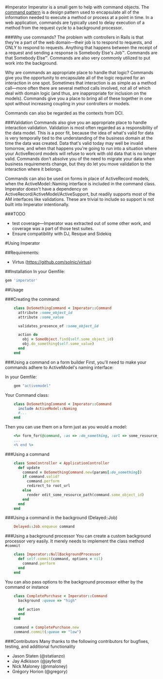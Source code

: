 #Imperator
Imperator is a small gem to help with command objects. The [command pattern](http://c2.com/cgi/wiki?CommandPattern) is a design pattern used to encapsulate all of the information needed to execute a method or process at a point in time. In a web application, commands are typically used to delay execution of a method from the request cycle to a background processor.

###Why use commands?
The problem with controllers in Rails is that they're a part of the web domain—their job is to respond to requests, and ONLY to respond to requests. Anything that happens between the receipt of a request and sending a response is Somebody Else's Job™. Commands are that Somebody Else™. Commands are also very commonly utilized to put work into the background. 

Why are commands an appropriate place to handle that logic? Commands give you the opportunity to encapsulate all of the logic required for an interaction in one spot. Sometimes that interaction is as simple as a method call—more often there are several method calls involved, not all of which deal with domain logic (and thus, are inappropriate for inclusion on the models). Commands give you a place to bring all of these together in one spot without increasing coupling in your controllers or models.

Commands can also be regarded as the contexts from DCI.

###Validation 
Commands also give you an appropriate place to handle interaction validation. Validation is most often regarded as a responsibility of the data model. This is a poor fit, because the idea of what's valid for data is very temporally tied to the understanding of the business domain at the time the data was created. Data that's valid today may well be invalid tomorrow, and when that happens you're going to run into a situation where your ActiveRecord models will refuse to work with old data that is no longer valid. Commands don't absolve you of the need to migrate your data when business requirements change, but they do let you move validation to the interaction where it belongs.

Commands can also be used on forms in place of ActiveRecord models, when
the ActiveModel::Naming interface is included in the command class.
Imperator doesn't have a dependency on
ActiveRecord/ActiveModel/ActiveSupport, but readily supports most of the
AM interfaces like validations.  These are trivial to include so support
is not built into Imperator intentionally.

###TODO
* test coverage—Imperator was extracted out of some other work, and coverage was a part of those test suites.
* Ensure compatibility with DJ, Resque and Sidekiq

#Using Imperator

##Requirements:
* Virtus (https://github.com/solnic/virtus)

##Installation
 In your Gemfile:
```ruby
gem 'imperator'
```
##Usage

###Creating the command:
```ruby
    class DoSomethingCommand < Imperator::Command
      attribute :some_object_id
      attribute :some_value

      validates_presence_of :some_object_id

      action do
        obj = SomeObject.find(self.some_object_id)
        obj.do_something(self.some_value)
      end
    end
```
###Using a command on a form builder
First, you'll need to make your commands adhere to ActiveModel's naming
interface:

In your Gemfile:
```ruby
    gem "activemodel"
```

Your Command class:
```ruby
    class DoSomethingCommand < Imperator::Command
      include ActiveModel::Naming
      #...
    end
```

Then you can use them on a form just as you would a model:
```ruby
    <%= form_for(@command, :as => :do_something, :url => some_resource_path(@command.some_object_id), :method => :put) do |f| %>
    ...
    <% end %>
```
###Using a command
```ruby
    class SomeController < ApplicationController
      def update
        command = DoSomethingCommand.new(params[:do_something])
        if command.valid?
          command.perform
          redirect_to root_url
        else
          render edit_some_resource_path(command.some_object_id)
        end
      end
    end
```
###Using a command in the background (Delayed::Job)
```ruby
    Delayed::Job.enqueue command
```
###Using a background processor
You can create a custom background processor very easily. It merely
needs to implement the class method `#commit`
```ruby
    class Imperator::NullBackgroundProcessor
      def self.commit(command, options = nil)
        command.perform
      end
    end
```
You can also pass options to the background processor either by the
command or instance
```ruby
    class CompletePurchase < Imperator::Command
      background :queue => "high"
      
      def action
      end
    end

    command = CompletePurchase.new
    command.commit(:queue => "low")
```

###Contributors
Many thanks to the following contributors for bugfixes, testing, and
additional functionality

* Jason Staten (@statianzo)
* Jay Adkisson (@jayferd)
* Nick Maloney (@nmaloney)
* Grégory Horion (@gregory)

		  
